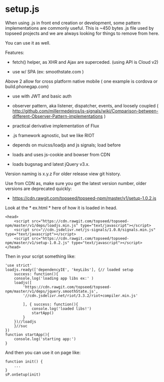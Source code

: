 # setup.js

When using .js in front end creation or development, some pattern implementations are commonly useful. This is ~450 bytes .js file used by topseed projects and we are always looking for things to remove from here. 

You can use it as well.

Features:

- fetch() helper, as XHR and Ajax are superceded. (using API is Cloud v2)

- use w/ SPA (ex: smoothstate.com )

Above 2 allow for cross platform native mobile ( one example is cordova or build.phonegap.com)

- use with JWT and basic auth

- observer pattern, aka listener, dispatcher, events, and loosely coupled ( http://github.com/millermedeiros/js-signals/wiki/Comparison-between-different-Observer-Pattern-implementations )

- practical derivative implementation of Flux

- .js framework agnostic, but we like RIOT

- depends on muicss/loadjs and js signals; load before

- loads and uses js-cookie and bowser from CDN

- loads bugsnag and latest jQuery v3.x.

Version naming is x.y.z
For older release view git history.

Use from CDN as, make sure you get the latest version number, older versions are deprecated quickly:
- <https://cdn.rawgit.com/topseed/topseed-npm/master/v1/setup-1.0.2.js>

Look at the * ex.html * here of how it is loaded in head.

	<head>
		<script src="https://cdn.rawgit.com/topseed/topseed-npm/master/v1/deps/loadjs.min.js" type="text/javascript"></script>
		<script src="//cdn.jsdelivr.net/js-signals/1.0.0/signals.min.js" type="text/javascript"></script>
		<script src="https://cdn.rawgit.com/topseed/topseed-npm/master/v1/setup-1.0.2.js" type="text/javascript"></script>
	</head>

Then in your script something like:

	'use strict'
	loadjs.ready(['dependencyIE', 'keyLibs'], {// loaded setup
		success: function(){
		console.log('loading app libs ex:' )
		loadjs([
			'https://cdn.rawgit.com/topseed/topseed-npm/master/v1/deps/jquery.smoothState.js',
			'//cdn.jsdelivr.net/riot/3.3.2/riot+compiler.min.js'

			], { success: function(){
				console.log('loaded libs!')
				startApp()
			}
		})//loadjs
		}//suc
	})
	function startApp(){
		console.log('starting app:')
	}

And then you can use it on page like:

	function init() {
		...
	}
	sP.onSetup(init)

